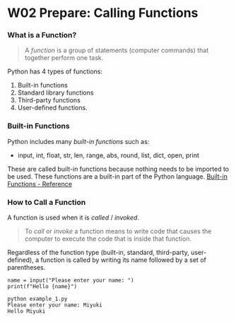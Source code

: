 # W02 Prepare: Calling Functions




### What is a Function?

> A *function* is a group of statements (computer commands) that together perform one task. 

Python has 4 types of functions: 
1. Built-in functions
2. Standard library functions
3. Third-party functions
4. User-defined functions.

### Built-in Functions

Python includes many *built-in functions* such as:
- input, int, float, str, len, range, abs, round, list, dict, open, print

These are called built-in functions because nothing needs to be imported to be used. These functions are a built-in part of the Python language.
[Built-in Functions - Reference](https://docs.python.org/3/library/functions.html)

### How to Call a Function

A function is used when it is *called* / *invoked*. 

> To *call* or *invoke* a function means to write code that causes the computer to execute the code that is inside that function.

Regardless of the function type (built-in, standard, third-party, user-defined), a function is called by writing its name followed by a set of parentheses.

```
name = input("Please enter your name: ")
print(f"Hello {name}")
```

```
python example_1.py
Please enter your name: Miyuki
Hello Miyuki
```
